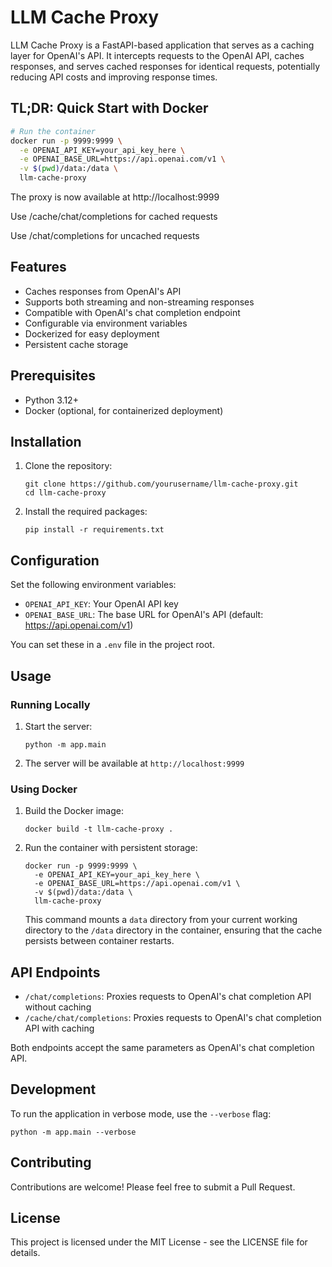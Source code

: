 # LLM Cache Proxy

LLM Cache Proxy is a FastAPI-based application that serves as a caching layer for OpenAI's API. It intercepts requests to the OpenAI API, caches responses, and serves cached responses for identical requests, potentially reducing API costs and improving response times.

## TL;DR: Quick Start with Docker

```bash
# Run the container
docker run -p 9999:9999 \
  -e OPENAI_API_KEY=your_api_key_here \
  -e OPENAI_BASE_URL=https://api.openai.com/v1 \
  -v $(pwd)/data:/data \
  llm-cache-proxy
```

The proxy is now available at http://localhost:9999

Use /cache/chat/completions for cached requests

Use /chat/completions for uncached requests

## Features

-   Caches responses from OpenAI's API
-   Supports both streaming and non-streaming responses
-   Compatible with OpenAI's chat completion endpoint
-   Configurable via environment variables
-   Dockerized for easy deployment
-   Persistent cache storage

## Prerequisites

-   Python 3.12+
-   Docker (optional, for containerized deployment)

## Installation

1. Clone the repository:

    ```
    git clone https://github.com/yourusername/llm-cache-proxy.git
    cd llm-cache-proxy
    ```

2. Install the required packages:
    ```
    pip install -r requirements.txt
    ```

## Configuration

Set the following environment variables:

-   `OPENAI_API_KEY`: Your OpenAI API key
-   `OPENAI_BASE_URL`: The base URL for OpenAI's API (default: https://api.openai.com/v1)

You can set these in a `.env` file in the project root.

## Usage

### Running Locally

1. Start the server:

    ```
    python -m app.main
    ```

2. The server will be available at `http://localhost:9999`

### Using Docker

1. Build the Docker image:

    ```
    docker build -t llm-cache-proxy .
    ```

2. Run the container with persistent storage:

    ```
    docker run -p 9999:9999 \
      -e OPENAI_API_KEY=your_api_key_here \
      -e OPENAI_BASE_URL=https://api.openai.com/v1 \
      -v $(pwd)/data:/data \
      llm-cache-proxy
    ```

    This command mounts a `data` directory from your current working directory to the `/data` directory in the container, ensuring that the cache persists between container restarts.

## API Endpoints

-   `/chat/completions`: Proxies requests to OpenAI's chat completion API without caching
-   `/cache/chat/completions`: Proxies requests to OpenAI's chat completion API with caching

Both endpoints accept the same parameters as OpenAI's chat completion API.

## Development

To run the application in verbose mode, use the `--verbose` flag:

```
python -m app.main --verbose
```

## Contributing

Contributions are welcome! Please feel free to submit a Pull Request.

## License

This project is licensed under the MIT License - see the LICENSE file for details.
